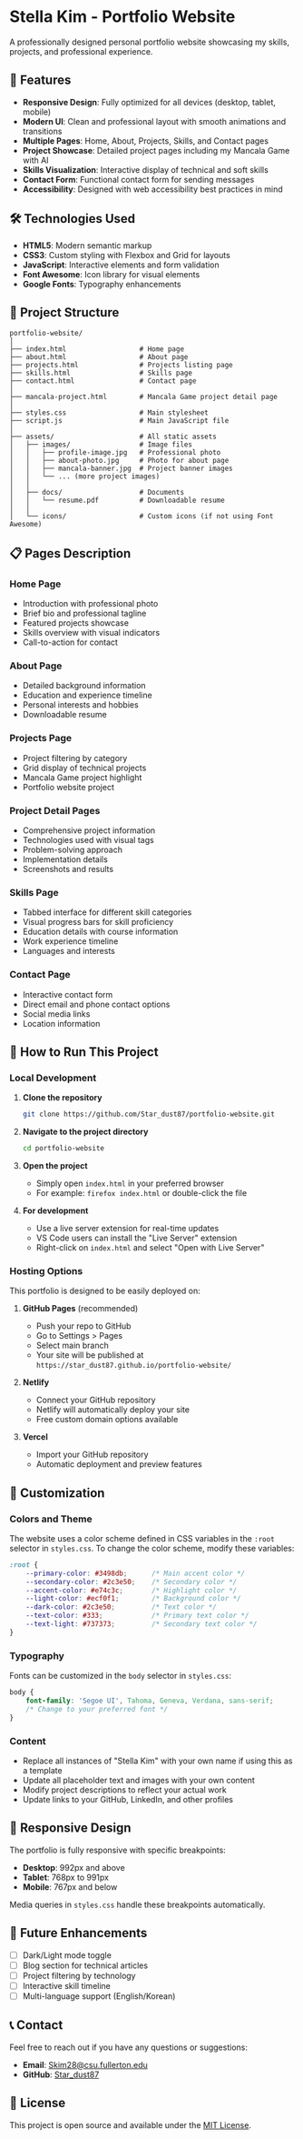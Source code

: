 # Stella Kim - Portfolio Website

A professionally designed personal portfolio website showcasing my skills, projects, and professional experience.

## 🌟 Features

- **Responsive Design**: Fully optimized for all devices (desktop, tablet, mobile)
- **Modern UI**: Clean and professional layout with smooth animations and transitions
- **Multiple Pages**: Home, About, Projects, Skills, and Contact pages
- **Project Showcase**: Detailed project pages including my Mancala Game with AI
- **Skills Visualization**: Interactive display of technical and soft skills
- **Contact Form**: Functional contact form for sending messages
- **Accessibility**: Designed with web accessibility best practices in mind

## 🛠️ Technologies Used

- **HTML5**: Modern semantic markup
- **CSS3**: Custom styling with Flexbox and Grid for layouts
- **JavaScript**: Interactive elements and form validation
- **Font Awesome**: Icon library for visual elements
- **Google Fonts**: Typography enhancements

## 📂 Project Structure

```
portfolio-website/
│
├── index.html                  # Home page
├── about.html                  # About page
├── projects.html               # Projects listing page
├── skills.html                 # Skills page
├── contact.html                # Contact page
│
├── mancala-project.html        # Mancala Game project detail page
│
├── styles.css                  # Main stylesheet
├── script.js                   # Main JavaScript file
│
├── assets/                     # All static assets
│   ├── images/                 # Image files
│   │   ├── profile-image.jpg   # Professional photo
│   │   ├── about-photo.jpg     # Photo for about page
│   │   ├── mancala-banner.jpg  # Project banner images
│   │   └── ... (more project images)
│   │
│   ├── docs/                   # Documents
│   │   └── resume.pdf          # Downloadable resume
│   │
│   └── icons/                  # Custom icons (if not using Font Awesome)
```

## 📋 Pages Description

### Home Page
- Introduction with professional photo
- Brief bio and professional tagline
- Featured projects showcase
- Skills overview with visual indicators
- Call-to-action for contact

### About Page
- Detailed background information
- Education and experience timeline
- Personal interests and hobbies
- Downloadable resume

### Projects Page
- Project filtering by category
- Grid display of technical projects
- Mancala Game project highlight
- Portfolio website project

### Project Detail Pages
- Comprehensive project information
- Technologies used with visual tags
- Problem-solving approach
- Implementation details
- Screenshots and results

### Skills Page
- Tabbed interface for different skill categories
- Visual progress bars for skill proficiency
- Education details with course information
- Work experience timeline
- Languages and interests

### Contact Page
- Interactive contact form
- Direct email and phone contact options
- Social media links
- Location information

## 🚀 How to Run This Project

### Local Development

1. **Clone the repository**
   ```bash
   git clone https://github.com/Star_dust87/portfolio-website.git
   ```

2. **Navigate to the project directory**
   ```bash
   cd portfolio-website
   ```

3. **Open the project**
   - Simply open `index.html` in your preferred browser
   - For example: `firefox index.html` or double-click the file

4. **For development**
   - Use a live server extension for real-time updates
   - VS Code users can install the "Live Server" extension
   - Right-click on `index.html` and select "Open with Live Server"

### Hosting Options

This portfolio is designed to be easily deployed on:

1. **GitHub Pages** (recommended)
   - Push your repo to GitHub
   - Go to Settings > Pages
   - Select main branch
   - Your site will be published at `https://star_dust87.github.io/portfolio-website/`

2. **Netlify**
   - Connect your GitHub repository
   - Netlify will automatically deploy your site
   - Free custom domain options available

3. **Vercel**
   - Import your GitHub repository
   - Automatic deployment and preview features

## 🎨 Customization

### Colors and Theme
The website uses a color scheme defined in CSS variables in the `:root` selector in `styles.css`. To change the color scheme, modify these variables:

```css
:root {
    --primary-color: #3498db;      /* Main accent color */
    --secondary-color: #2c3e50;    /* Secondary color */
    --accent-color: #e74c3c;       /* Highlight color */
    --light-color: #ecf0f1;        /* Background color */
    --dark-color: #2c3e50;         /* Text color */
    --text-color: #333;            /* Primary text color */
    --text-light: #737373;         /* Secondary text color */
}
```

### Typography
Fonts can be customized in the `body` selector in `styles.css`:

```css
body {
    font-family: 'Segoe UI', Tahoma, Geneva, Verdana, sans-serif;
    /* Change to your preferred font */
}
```

### Content
- Replace all instances of "Stella Kim" with your own name if using this as a template
- Update all placeholder text and images with your own content
- Modify project descriptions to reflect your actual work
- Update links to your GitHub, LinkedIn, and other profiles

## 📱 Responsive Design

The portfolio is fully responsive with specific breakpoints:
- **Desktop**: 992px and above
- **Tablet**: 768px to 991px
- **Mobile**: 767px and below

Media queries in `styles.css` handle these breakpoints automatically.

## 🔄 Future Enhancements

- [ ] Dark/Light mode toggle
- [ ] Blog section for technical articles
- [ ] Project filtering by technology
- [ ] Interactive skill timeline
- [ ] Multi-language support (English/Korean)

## 📞 Contact

Feel free to reach out if you have any questions or suggestions:

- **Email**: [Skim28@csu.fullerton.edu](mailto:Skim28@csu.fullerton.edu)
- **GitHub**: [Star_dust87](https://github.com/Star_dust87)

## 📜 License

This project is open source and available under the [MIT License](LICENSE).

